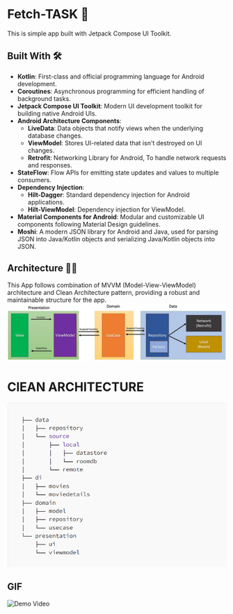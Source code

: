 # Fetch-TASK 📝

This is simple app built with Jetpack Compose UI Toolkit.


## Built With 🛠

- **Kotlin**: First-class and official programming language for Android development.
- **Coroutines**: Asynchronous programming for efficient handling of background tasks.
- **Jetpack Compose UI Toolkit**: Modern UI development toolkit for building native Android UIs.
- **Android Architecture Components**:
    - **LiveData**: Data objects that notify views when the underlying database changes.
    - **ViewModel**: Stores UI-related data that isn't destroyed on UI changes.
    - **Retrofit**: Networking Library for Android, To handle network requests and responses.
- **StateFlow**: Flow APIs for emitting state updates and values to multiple consumers.
- **Dependency Injection**:
    - **Hilt-Dagger**: Standard dependency injection for Android applications.
    - **Hilt-ViewModel**: Dependency injection for ViewModel.
- **Material Components for Android**: Modular and customizable UI components following Material Design guidelines.
- **Moshi**: A modern JSON library for Android and Java, used for parsing JSON into Java/Kotlin objects and serializing Java/Kotlin objects into JSON.

## Architecture 👷‍♂️

This App follows combination of  MVVM (Model-View-ViewModel) architecture and Clean Architecture pattern, providing a robust and maintainable structure for the app.
![MVVM](media/mvvm.png)

# ClEAN ARCHITECTURE

![CLEAN ARCHITECTURE](media/cleanarch.png)

## GIF

![Demo Video](media/vid.gif)



